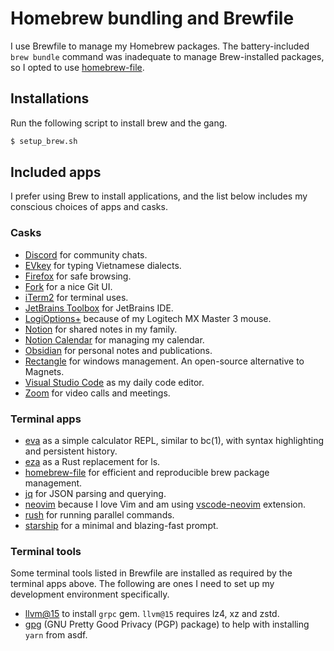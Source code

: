 # Homebrew bundling and Brewfile

I use Brewfile to manage my Homebrew packages. The battery-included `brew bundle` command was inadequate to manage
Brew-installed packages, so I opted to use [homebrew-file].

## Installations

Run the following script to install brew and the gang.

```sh
$ setup_brew.sh
```

## Included apps

I prefer using Brew to install applications, and the list below includes my conscious choices of apps and casks.

### Casks

- [Discord][discord] for community chats.
- [EVkey][evkey] for typing Vietnamese dialects.
- [Firefox][firefox] for safe browsing.
- [Fork][fork] for a nice Git UI.
- [iTerm2][iterm2] for terminal uses.
- [JetBrains Toolbox][jetbrains-toolbox] for JetBrains IDE.
- [LogiOptions+][logioptions] because of my Logitech MX Master 3 mouse.
- [Notion][notion] for shared notes in my family.
- [Notion Calendar][notion-calendar] for managing my calendar.
- [Obsidian][obsidian] for personal notes and publications.
- [Rectangle][rectangle] for windows management. An open-source alternative to Magnets.
- [Visual Studio Code][vscode] as my daily code editor.
- [Zoom][zoom] for video calls and meetings.


### Terminal apps

- [eva] as a simple calculator REPL, similar to bc(1), with syntax highlighting and persistent history.
- [eza] as a Rust replacement for ls.
- [homebrew-file] for efficient and reproducible brew package management.
- [jq] for JSON parsing and querying.
- [neovim] because I love Vim and am using [vscode-neovim] extension.
- [rush] for running parallel commands.
- [starship] for a minimal and blazing-fast prompt.

### Terminal tools

Some terminal tools listed in Brewfile are installed as required by the terminal apps above. The following are ones
I need to set up my development environment specifically.

- [llvm@15] to install `grpc` gem. `llvm@15` requires lz4, xz and zstd.
- [gpg][gnupg] (GNU Pretty Good Privacy (PGP) package) to help with installing `yarn` from asdf.

[discord]: https://discord.com/
[evkey]: https://evkeyvn.com/
[eva]: https://github.com/oppiliappan/eva
[eza]: https://github.com/eza-community/eza
[firefox]: https://www.mozilla.org/en-US/firefox/
[fork]: https://fork.dev/
[gnupg]: https://gnupg.org/
[homebrew-file]: https://github.com/rcmdnk/homebrew-file
[iterm2]: https://iterm2.com/
[jetbrains-toolbox]: https://www.jetbrains.com/toolbox-app/
[jq]: https://jqlang.github.io/jq/
[llvm@15]: https://github.com/llvm/llvm-project/releases/tag/llvmorg-15.0.7
[logioptions]: https://www.logitech.com/en-us/software/options.html
[neovim]: https://neovim.io/
[notion-calendar]: https://www.notion.so/product/calendar
[notion]: https://www.notion.so/
[obsidian]: https://obsidian.md/
[rectangle]: https://rectangleapp.com/
[rush]: https://github.com/shenwei356/rush
[starship]: https://starship.rs/
[vscode]: https://code.visualstudio.com/
[vscode-neovim]: https://marketplace.visualstudio.com/items?itemName=asvetliakov.vscode-neovim
[zoom]: https://www.zoom.us/
